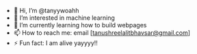 - 👋 Hi, I’m @tanyywoahh
- 👀 I’m interested in machine learning
- 🌱 I’m currently learning how to build webpages 
- 📫 How to reach me: email [tanushreelalitbhavsar@gmail.com]
- ⚡ Fun fact: I am alive yayyyy!!

<!---
tanyywoahh/tanyywoahh is a ✨ special ✨ repository because its `README.md` (this file) appears on your GitHub profile.
You can click the Preview link to take a look at your changes.
--->
